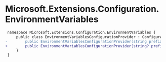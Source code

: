 # Microsoft.Extensions.Configuration.EnvironmentVariables

``` diff
 namespace Microsoft.Extensions.Configuration.EnvironmentVariables {
     public class EnvironmentVariablesConfigurationProvider : ConfigurationProvider {
-        public EnvironmentVariablesConfigurationProvider(string prefix);
+        public EnvironmentVariablesConfigurationProvider(string? prefix);
     }
 }
```

